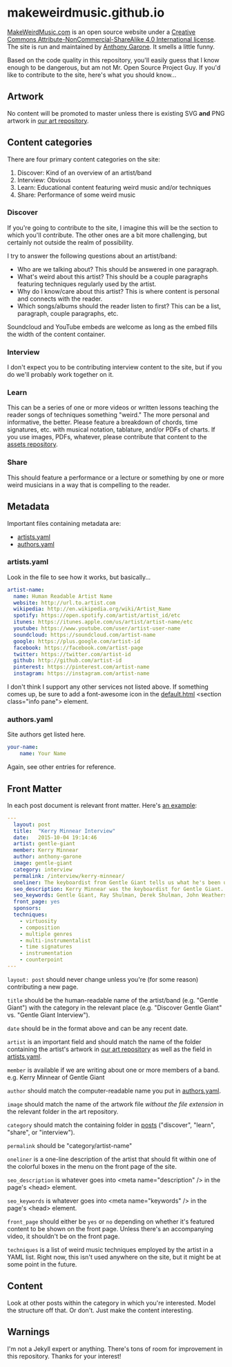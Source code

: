 # makeweirdmusic.github.io

[MakeWeirdMusic.com](http://MakeWeirdMusic.com) is an open source website under a [Creative Commons Attribute-NonCommercial-ShareAlike 4.0 International license](http://creativecommons.org/licenses/by-nc-sa/4.0/). The site is run and maintained by [Anthony Garone](http://garone.org). It smells a little funny.

Based on the code quality in this repository, you'll easily guess that I know enough to be dangerous, but am not Mr. Open Source Project Guy. If you'd like to contribute to the site, here's what you should know...

## Artwork

No content will be promoted to master unless there is existing SVG **and** PNG artwork in [our art repository](http://github.com/makeweirdmusic/art).

## Content categories

There are four primary content categories on the site:

1. Discover: Kind of an overview of an artist/band
2. Interview: Obvious
3. Learn: Educational content featuring weird music and/or techniques
4. Share: Performance of some weird music

### Discover

If you're going to contribute to the site, I imagine this will be the section to which you'll contribute. The other ones are a bit more challenging, but certainly not outside the realm of possibility.

I try to answer the following questions about an artist/band:

- Who are we talking about? This should be answered in one paragraph.
- What's weird about this artist? This should be a couple paragraphs featuring techniques regularly used by the artist.
- Why do I know/care about this artist? This is where content is personal and connects with the reader.
- Which songs/albums should the reader listen to first? This can be a list, paragraph, couple paragraphs, etc.

Soundcloud and YouTube embeds are welcome as long as the embed fills the width of the content container.

### Interview

I don't expect you to be contributing interview content to the site, but if you do we'll probably work together on it.

### Learn

This can be a series of one or more videos or written lessons teaching the reader songs of techniques something "weird." The more personal and informative, the better. Please feature a breakdown of chords, time signatures, etc. with musical notation, tablature, and/or PDFs of charts. If you use images, PDFs, whatever, please contribute that content to the [assets repository](http://github.com/makeweirdmusic/assets).

### Share

This should feature a performance or a lecture or something by one or more weird musicians in a way that is compelling to the reader.

## Metadata

Important files containing metadata are:

- [artists.yaml](_data/artists.yaml)
- [authors.yaml](_data/authors.yaml)

### artists.yaml

Look in the file to see how it works, but basically...

```yaml
artist-name:
  name: Human Readable Artist Name
  website: http://url.to.artist.com
  wikipedia: http://en.wikipedia.org/wiki/Artist_Name
  spotify: https://open.spotify.com/artist/artist_id/etc
  itunes: https://itunes.apple.com/us/artist/artist-name/etc
  youtube: https://www.youtube.com/user/artist-user-name
  soundcloud: https://soundcloud.com/artist-name
  google: https://plus.google.com/artist-id
  facebook: https://facebook.com/artist-page
  twitter: https://twitter.com/artist-id
  github: http://github.com/artist-id
  pinterest: https://pinterest.com/artist-name
  instagram: https://instagram.com/artist-name
```

I don't think I support any other services not listed above. If something comes up, be sure to add a font-awesome icon in the [default.html](_layouts/default.html) &lt;section class="info pane"&gt; element.

### authors.yaml

Site authors get listed here.

```yaml
your-name:
	name: Your Name
```

Again, see other entries for reference.

## Front Matter

In each post document is relevant front matter. Here's [an example](_posts/interview/2015-10-03-kerry-minnear.markdown):

```yaml
---
  layout: post
  title:  "Kerry Minnear Interview"
  date:   2015-10-04 19:14:46
  artist: gentle-giant
  member: Kerry Minnear
  author: anthony-garone
  image: gentle-giant
  category: interview
  permalink: /interview/kerry-minnear/
  oneliner: The keyboardist from Gentle Giant tells us what he's been up to lately.
  seo_description: Kerry Minnear was the keyboardist for Gentle Giant. He tells us what he's been up to the last 30 years.
  seo_keywords: Gentle Giant, Ray Shulman, Derek Shulman, John Weathers, Phil Shulman, Gary Green, Experience, Power and the Glory
  front_page: yes
  sponsors:
  techniques:
    - virtuosity
    - composition
    - multiple genres
    - multi-instrumentalist
    - time signatures
    - instrumentation
    - counterpoint
---
```

`layout: post` should never change unless you're (for some reason) contributing a new page.

`title` should be the human-readable name of the artist/band (e.g. "Gentle Giant") with the category in the relevant place (e.g. "Discover Gentle Giant" vs. "Gentle Giant Interview").

`date` should be in the format above and can be any recent date.

`artist` is an important field and should match the name of the folder containing the artist's artwork in [our art repository](http://github.com/makeweirdmusic/art) as well as the field in [artists.yaml](_data/artists.yaml).

`member` is available if we are writing about one or more members of a band. e.g. Kerry Minnear of Gentle Giant

`author` should match the computer-readable name you put in [authors.yaml](_data/authors.yaml).

`image` should match the name of the artwork file *without the file extension* in the relevant folder in the art repository.

`category` should match the containing folder in [posts](_posts) ("discover", "learn", "share", or "interview").

`permalink` should be "category/artist-name"

`oneliner` is a one-line description of the artist that should fit within one of the colorful boxes in the menu on the front page of the site.

`seo_description` is whatever goes into &lt;meta name="description" /&gt; in the page's &lt;head&gt; element.

`seo_keywords` is whatever goes into &lt;meta name="keywords" /&gt; in the page's &lt;head&gt; element.

`front_page` should either be `yes` or `no` depending on whether it's featured content to be shown on the front page. Unless there's an accompanying video, it shouldn't be on the front page.

`techniques` is a list of weird music techniques employed by the artist in a YAML list. Right now, this isn't used anywhere on the site, but it might be at some point in the future.

## Content

Look at other posts within the category in which you're interested. Model the structure off that. Or don't. Just make the content interesting.

## Warnings

I'm not a Jekyll expert or anything. There's tons of room for improvement in this repository. Thanks for your interest!

